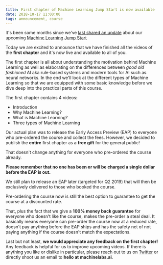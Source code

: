 ```yaml
---
title: First chapter of Machine Learning Jump Start is now available
date: 2018-10-17 11:00:00
tags: announcement, course
---
```


It's been some months since we've [last shared an update](/2017/12/15/machine-learning-jump-start-online-course/) about our upcoming [Machine Learning Jump Start](https://course.machinelabs.ai)

Today we are excited to announce that we have finished all the videos of the **first chapter** and it's now live and available to all of you.

The first chapter is all about understanding the motivation behind Machine Learning as well as elaborating on the differences between _good old fashioned_ AI aka rule-based systems and modern tools for AI such as neural networks. In the end we'll look at the different types of Machine Learning so that we are equipped with some basic knowledge before we dive deep into the practical parts of this course.

The first chapter contains 4 videos:

- Introduction
- Why Machine Learning?
- What is Machine Learning?
- Three types of Machine Learning

Our actual plan was to release the Early Access Preview (EAP) to everyone who pre-ordered the course and collect the fees. However, we decided to publish the **entire** first chapter as a **free gift** for the general public!

That doesn't change anything for everyone who pre-ordered the course already.

**Please remember that no one has been or will be charged a single dollar before the EAP is out.**

We still plan to release an EAP later (targeted for Q2 2019) that will then be exclusively delivered to those who booked the course.

Pre-ordering the course now is still the best option to guarantee to get the course at a discounted rate.

That, plus the fact that we give a **100% money back guarantee** for everyone who doesn't like the course, makes the pre-order a steal deal. It basically means everyone can pre-order the course now at a reduced rate, doesn't pay anything before the EAP ships and has the safety net of not paying anything if the course doesn't match the expectations.

Last but not least, **we would appreciate any feedback on the first chapter!** Any feedback is helpful for us to improve upcoming videos. If there is anything you like or dislike in particular, please reach out to us on [Twitter](https://twitter.com/machinelabs_ai) or directly shoot us an email to **hello at machinelabs.ai**.

